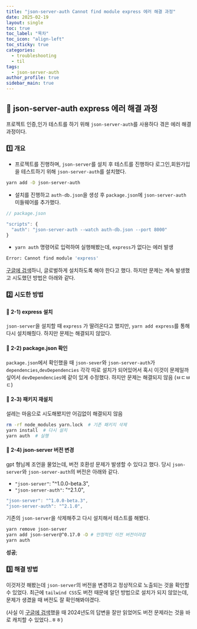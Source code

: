 ```yaml
---
title: "json-server-auth Cannot find module express 에러 해결 과정"
date: 2025-02-19
layout: single
toc: true
toc_label: "목차"
toc_icon: "align-left"
toc_sticky: true
categories:
  - troubleshooting
  - til
tags:
  - json-server-auth
author_profile: true
sidebar_main: true
---
```


## :ledger: json-server-auth express 에러 해결 과정

프로젝트 인증,인가 테스트를 하기 위해 `json-server-auth`를 사용하다 겪은 에러 해결 과정이다.

### :one: 개요

- 프로젝트를 진행하며, `json-server`를 설치 후 테스트를 진행하다 로그인,회원가입을 테스트하기 위해 `json-server-auth`를 설치했다.

```bash
yarn add -D json-server-auth
```

- 설치를 진행하고 `auth-db.json`을 생성 후 `package.json`에 `json-server-auth` 미들웨어를 추가했다.

```javascript
// package.json

"scripts": {
  "auth": "json-server-auth --watch auth-db.json --port 8000"
}
```

- `yarn auth` 명령어로 입력하여 실행해봤는데, `express`가 없다는 에러 발생

```bash
Error: Cannot find module 'express'
```

[구글에 검색](https://github.com/jeremyben/json-server-auth/issues/46)하니, 글로벌하게 설치하도록 해야 한다고 했다. 하지만 문제는 계속 발생했고 시도했던 방법은 아래와 같다.

### :two: 시도한 방법

#### :pushpin: 2-1) express 설치

`json-server`을 설치할 때 `express` 가 딸려온다고 했지만, `yarn add express`를 통해 다시 설치해줬다. 하지만 문제는 해결되지 않았다.

#### :pushpin: 2-2) package.json 확인

`package.json`에서 확인했을 때 `json-sever`와 `json-server-auth`가 `dependencies`,`devDependencies` 각각 따로 설치가 되어있어서 혹시 이것이 문제일까 싶어서 `devDependencies`에 같이 있게 수정했다. 하지만 문제는 해결되지 않음 (ㅂㄷㅂㄷ)

#### :pushpin: 2-3) 패키지 재설치

설레는 마음으로 시도해봤지만 어김없이 해결되지 않음

```bash
rm -rf node_modules yarn.lock  # 기존 패키지 삭제
yarn install  # 다시 설치
yarn auth  # 실행
```

#### :pushpin: 2-4) json-server 버전 변경

gpt 형님께 조언을 물었는데, 버전 호환성 문제가 발생할 수 있다고 했다. 당시 `json-server`와 `json-server-auth`의 버전은 아래와 같다.

- `"json-server"`: "^1.0.0-beta.3",
- `"json-server-auth"`: "^2.1.0",

```javascript
"json-server": "^1.0.0-beta.3",
"json-server-auth": "^2.1.0",
```

기존의 `json-server`을 삭제해주고 다시 설치해서 테스트를 해봤다.

```bash
yarn remove json-server
yarn add json-server@^0.17.0 -D # 안정적인 이전 버전이라캄
yarn auth
```

**성공**;

### :three: 해결 방법

이것저것 해봤는데 `json-server`의 버전을 변경하고 정상적으로 노출되는 것을 확인할 수 있었다. 최근에 `tailwind CSS`도 버전 때문에 알던 방법으로 설치가 되지 않았는데, 문제가 생겼을 때 버전도 잘 확인해봐야겠다.

(사실 이 [구글에 검색](https://github.com/jeremyben/json-server-auth/issues/46)했을 때 2024년도의 답변을 잘만 읽었어도 버전 문제라는 것을 바로 캐치할 수 있었다..ㅎㅎ)
